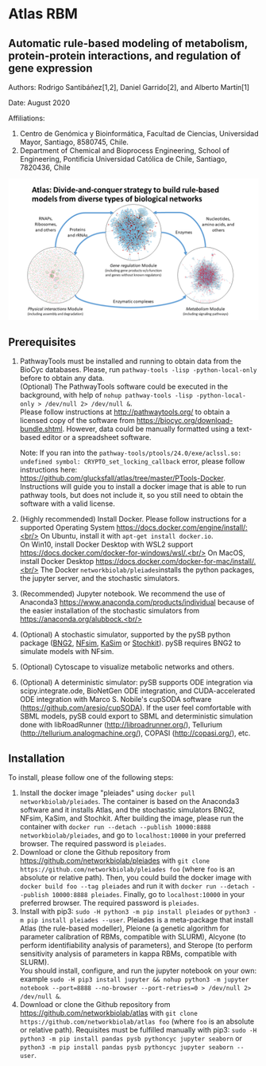 Atlas RBM
=========

Automatic rule-based modeling of metabolism, protein-protein interactions, and regulation of gene expression
------------------------------------------------------------------------------------------------------------

Authors: Rodrigo Santibáñez[1,2], Daniel Garrido[2], and Alberto Martín[1]

Date: August 2020

Affiliations:
1. Centro de Genómica y Bioinformática, Facultad de Ciencias, Universidad Mayor, Santiago, 8580745, Chile.
2. Department of Chemical and Bioprocess Engineering, School of Engineering, Pontificia Universidad Católica de Chile, Santiago, 7820436, Chile

![Graphical abstract](https://github.com/glucksfall/atlas/blob/master/graphical_abstract.tif)

## Prerequisites

1. PathwayTools must be installed and running to obtain data from the BioCyc databases. Please, run ```pathway-tools -lisp -python-local-only``` before to obtain any data.<br/>
   (Optional) The PathwayTools software could be executed in the background, with help of ```nohup pathway-tools -lisp -python-local-only > /dev/null 2> /dev/null &```.<br/>
   Please follow instructions at http://pathwaytools.org/ to obtain a licensed copy of the software from https://biocyc.org/download-bundle.shtml. However, data could be manually formatted using a text-based editor or a spreadsheet software.

   Note: If you ran into the ```pathway-tools/ptools/24.0/exe/aclssl.so: undefined symbol: CRYPTO_set_locking_callback``` error, please follow instructions here: https://github.com/glucksfall/atlas/tree/master/PTools-Docker. Instructions will guide you to install a docker image that is able to run pathway tools, but does not include it, so you still need to obtain the software with a valid license.<br/>

2. (Highly recommended) Install Docker. Please follow instructions for a supported Operating System https://docs.docker.com/engine/install/:<br/>
   On Ubuntu, install it with ```apt-get install docker.io```.<br/>
   On Win10, install Docker Desktop with WSL2 support https://docs.docker.com/docker-for-windows/wsl/.<br/>
   On MacOS, install Docker Desktop https://docs.docker.com/docker-for-mac/install/.<br/>
   The Docker ```networkbiolab/pleiades```installs the python packages, the jupyter server, and the stochastic simulators.<br/>

3. (Recommended) Jupyter notebook. We recommend the use of Anaconda3 https://www.anaconda.com/products/individual because of the easier installation of the stochastic simulators from https://anaconda.org/alubbock.<br/>

4. (Optional) A stochastic simulator, supported by the pySB python package ([BNG2](https://github.com/RuleWorld/bionetgen), [NFsim](https://github.com/ruleworld/nfsim/tree/9178d44455f6e27a81f398074eeaafb2a1a4b4bd), [KaSim](https://github.com/Kappa-Dev/KappaTools) or [Stochkit](https://github.com/StochSS/StochKit)). pySB requires BNG2 to simulate models with NFsim.<br/>

5. (Optional) Cytoscape to visualize metabolic networks and others.<br/>

6. (Optional) A deterministic simulator: pySB supports ODE integration via scipy.integrate.ode, BioNetGen ODE integration, and CUDA-accelerated ODE integration with Marco S. Nobile's cupSODA software (https://github.com/aresio/cupSODA). If the user feel comfortable with SBML models, pySB could export to SBML and deterministic simulation done with libRoadRunner (http://libroadrunner.org/), Tellurium (http://tellurium.analogmachine.org/), COPASI (http://copasi.org/), etc.

## Installation

To install, please follow one of the following steps:<br/>
   1. Install the docker image "pleiades" using ```docker pull networkbiolab/pleiades```. The container is based on the Anaconda3 software and it installs Atlas, and the stochastic simulators BNG2, NFsim, KaSim, and Stochkit. After building the image, please run the container with ```docker run --detach --publish 10000:8888 networkbiolab/pleiades```, and go to ```localhost:10000``` in your preferred browser. The required password is ```pleiades```.<br/>
   2. Download or clone the Github repository from https://github.com/networkbiolab/pleiades with ```git clone https://github.com/networkbiolab/pleiades foo``` (where ```foo``` is an absolute or relative path). Then, you could build the docker image with ```docker build foo --tag pleiades``` and run it with ```docker run --detach --publish 10000:8888 pleiades```. Finally, go to ```localhost:10000``` in your preferred browser. The required password is ```pleiades```.<br/>
   3. Install with pip3: ```sudo -H python3 -m pip install pleiades``` or ```python3 -m pip install pleiades --user```. Pleiades is a meta-package that install Atlas (the rule-based modeller), Pleione (a genetic algorithm for parameter calibration of RBMs, compatible with SLURM), Alcyone (to perform identifiability analysis of parameters), and Sterope (to perform sensitivity analysis of parameters in kappa RBMs, compatible with SLURM).<br/>
      You should install, configure, and run the jupyter notebook on your own: example ```sudo -H pip3 install jupyter && nohup python3 -m jupyter notebook --port=8888 --no-browser --port-retries=0 > /dev/null 2> /dev/null &```.<br/>
   4. Download or clone the Github repository from https://github.com/networkbiolab/atlas with ```git clone https://github.com/networkbiolab/atlas foo``` (where ```foo``` is an absolute or relative path). Requisites must be fulfilled manually with pip3: ```sudo -H python3 -m pip install pandas pysb pythoncyc jupyter seaborn``` or ```python3 -m pip install pandas pysb pythoncyc jupyter seaborn --user```.
